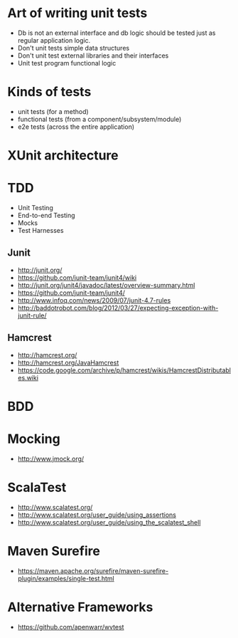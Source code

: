 # Art of writing unit tests
- Db is not an external interface and db logic should be tested just as regular application logic.
- Don't unit tests simple data structures
- Don't unit test external libraries and their interfaces
- Unit test program functional logic

# Kinds of tests
- unit tests (for a method)
- functional tests (from a component/subsystem/module)
- e2e tests (across the entire application)

# XUnit architecture

# TDD
- Unit Testing
- End-to-end Testing
- Mocks
- Test Harnesses

## Junit
- http://junit.org/
- https://github.com/junit-team/junit4/wiki
- http://junit.org/junit4/javadoc/latest/overview-summary.html
- https://github.com/junit-team/junit4/
- http://www.infoq.com/news/2009/07/junit-4.7-rules
- http://baddotrobot.com/blog/2012/03/27/expecting-exception-with-junit-rule/

## Hamcrest
- http://hamcrest.org/
- http://hamcrest.org/JavaHamcrest
- https://code.google.com/archive/p/hamcrest/wikis/HamcrestDistributables.wiki

# BDD

# Mocking
- http://www.jmock.org/

# ScalaTest
- http://www.scalatest.org/
- http://www.scalatest.org/user_guide/using_assertions
- http://www.scalatest.org/user_guide/using_the_scalatest_shell

# Maven Surefire
- https://maven.apache.org/surefire/maven-surefire-plugin/examples/single-test.html

# Alternative Frameworks
- https://github.com/apenwarr/wvtest
